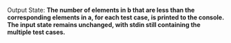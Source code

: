 Output State: **The number of elements in b that are less than the corresponding elements in a, for each test case, is printed to the console. The input state remains unchanged, with stdin still containing the multiple test cases.**